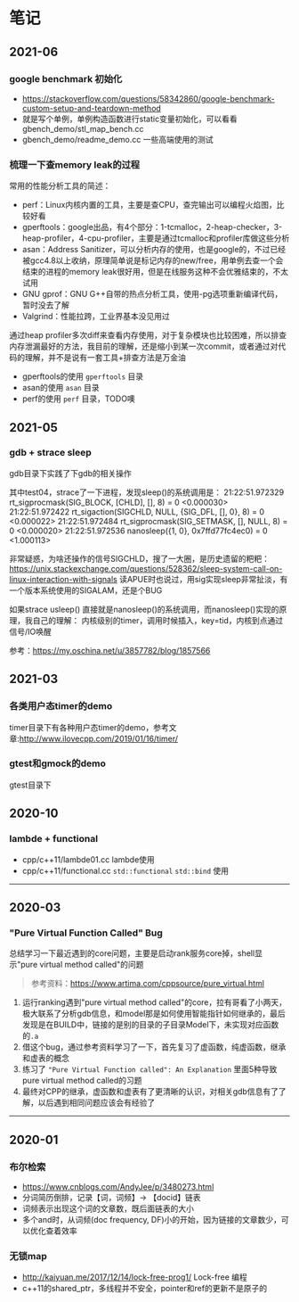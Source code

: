 # 笔记

## 2021-06

### google benchmark 初始化

- https://stackoverflow.com/questions/58342860/google-benchmark-custom-setup-and-teardown-method
- 就是写个单例，单例构造函数进行static变量初始化，可以看看 gbench_demo/stl_map_bench.cc
- gbench_demo/readme_demo.cc 一些高端使用的测试

### 梳理一下查memory leak的过程

常用的性能分析工具的简述：

- perf：Linux内核内置的工具，主要是查CPU，查完输出可以编程火焰图，比较好看
- gperftools：google出品，有4个部分：1-tcmalloc，2-heap-checker，3-heap-profiler，4-cpu-profiler，主要是通过tcmalloc和profiler库做这些分析
- asan：Address Sanitizer，可以分析内存的使用，也是google的，不过已经被gcc4.8以上收纳，原理简单说是标记内存的new/free，用单例去查一个会结束的进程的memory leak很好用，但是在线服务这种不会优雅结束的，不太试用
- GNU gprof：GNU G++自带的热点分析工具，使用-pg选项重新编译代码，暂时没去了解
- Valgrind：性能拉跨，工业界基本没见用过

通过heap profiler多次diff来查看内存使用，对于复杂模块也比较困难，所以排查内存泄漏最好的方法，我目前的理解，还是缩小到某一次commit，或者通过对代码的理解，并不是说有一套工具+排查方法是万金油

- gperftools的使用 `gperftools` 目录
- asan的使用 `asan` 目录
- perf的使用 `perf` 目录，TODO噢

## 2021-05

### gdb + strace sleep

gdb目录下实践了下gdb的相关操作

其中test04，strace了一下进程，发现sleep()的系统调用是：
21:22:51.972329 rt_sigprocmask(SIG_BLOCK, [CHLD], [], 8) = 0 <0.000030>
21:22:51.972422 rt_sigaction(SIGCHLD, NULL, {SIG_DFL, [], 0}, 8) = 0 <0.000022>
21:22:51.972484 rt_sigprocmask(SIG_SETMASK, [], NULL, 8) = 0 <0.000020>
21:22:51.972536 nanosleep({1, 0}, 0x7ffd77fc4ec0) = 0 <1.000113>

非常疑惑，为啥还操作的信号SIGCHLD，搜了一大圈，是历史遗留的粑粑：https://unix.stackexchange.com/questions/528362/sleep-system-call-on-linux-interaction-with-signals
读APUE时也说过，用sig实现sleep非常扯淡，有一个版本系统使用的SIGALAM，还是个BUG

如果strace usleep() 直接就是nanosleep()的系统调用，而nanosleep()实现的原理，我自己的理解：
内核级别的timer，调用时候插入，key=tid，内核到点通过信号/IO唤醒

参考：https://my.oschina.net/u/3857782/blog/1857566

## 2021-03

### 各类用户态timer的demo

timer目录下有各种用户态timer的demo，参考文章:http://www.ilovecpp.com/2019/01/16/timer/

### gtest和gmock的demo

gtest目录下

## 2020-10

### lambde + functional

- cpp/c++11/lambde01.cc lambde使用
- cpp/c++11/functional.cc `std::functional` `std::bind` 使用

------

## 2020-03

### "Pure Virtual Function Called" Bug

总结学习一下最近遇到的core问题，主要是启动rank服务core掉，shell显示"pure virtual method called"的问题

> 参考资料：<https://www.artima.com/cppsource/pure_virtual.html>

1. 运行ranking遇到"pure virtual method called"的core，拉有哥看了小两天，极大联系了分析gdb信息，和model那是如何使用智能指针如何继承的，最后发现是在BUILD中，链接的是别的目录的子目录Model下，未实现对应函数的`.a`
2. 借这个bug，通过参考资料学习了一下，首先复习了虚函数，纯虚函数，继承和虚表的概念
3. 练习了 `"Pure Virtual Function called": An Explanation` 里面5种导致pure virtual method called的习题
4. 最终对CPP的继承，虚函数和虚表有了更清晰的认识，对相关gdb信息有了了解，以后遇到相同问题应该会有经验了

------

## 2020-01

### 布尔检索

- <https://www.cnblogs.com/AndyJee/p/3480273.html>
- 分词简历倒排，记录【词，词频】-> 【docid】链表
- 词频表示出现这个词的文章数，既后面链表的大小
- 多个and时，从词频(doc frequency, DF)小的开始，因为链接的文章数少，可以优化查着效率

### 无锁map

- <http://kaiyuan.me/2017/12/14/lock-free-prog1/> Lock-free 编程
- c++11的shared_ptr，多线程并不安全，pointer和ref的更新不是原子的
